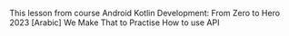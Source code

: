This lesson from course Android Kotlin Development: From Zero to Hero 2023 [Arabic]
We Make That to Practise How to use API 
